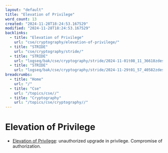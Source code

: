 ```yaml
---
layout: "default"
title: "Elevation of Privilege"
word_count: 13
created: "2024-11-28T18:24:53.167529"
modified: "2024-11-28T18:24:53.167529"
backlinks:
  - title: "Elevation of Privilege"
    url: "cse/cryptography/elevation-of-privilege/"
  - title: "STRIDE"
    url: "cse/cryptography/stride/"
  - title: "STRIDE"
    url: "logseq/bak/cse/cryptography/stride/2024-11-01t08_11_36618zdesktop/"
  - title: "STRIDE"
    url: "logseq/bak/cse/cryptography/stride/2024-11-29t01_57_40582zdesktop/"
breadcrumbs:
  - title: "Home"
    url: "/"
  - title: "Cse"
    url: "/topics/cse//"
  - title: "Cryptography"
    url: "/topics/cse/cryptography//"
---
```

# Elevation of Privilege

- [Elevation of Privilege](docs/cse/cryptography/elevation-of-privilege/index/): unauthorized upgrade in privilege. Compromise of authorization.
